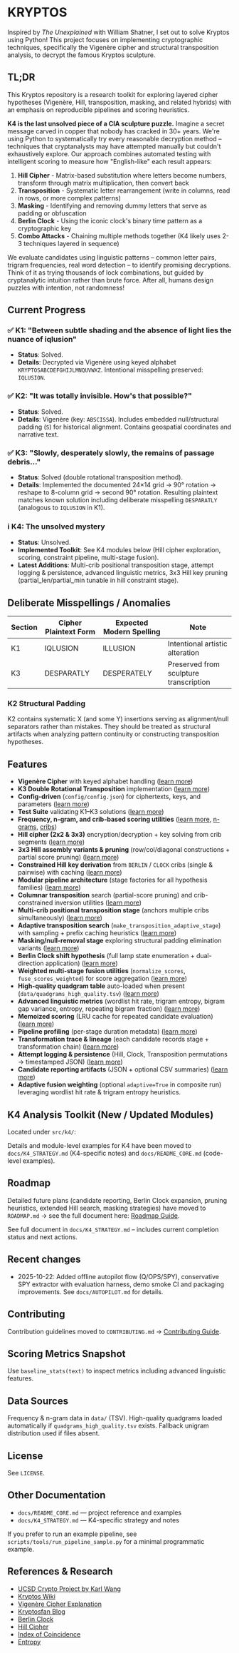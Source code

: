 # KRYPTOS

Inspired by *The Unexplained* with William Shatner, I set out to solve Kryptos using Python! This project focuses on implementing cryptographic techniques, specifically the Vigenère cipher and structural transposition analysis, to decrypt the famous Kryptos sculpture.

## TL;DR

This Kryptos repository is a research toolkit for exploring layered cipher hypotheses (Vigenère, Hill, transposition, masking, and related hybrids) with an emphasis on reproducible pipelines and scoring heuristics.

**K4 is the last unsolved piece of a CIA sculpture puzzle.** Imagine a secret message carved in copper that nobody has cracked in 30+ years. We're using Python to systematically try every reasonable decryption method – techniques that cryptanalysts may have attempted manually but couldn't exhaustively explore. Our approach combines automated testing with intelligent scoring to measure how "English-like" each result appears:

1. **Hill Cipher** - Matrix-based substitution where letters become numbers, transform through matrix multiplication, then convert back
2. **Transposition** - Systematic letter rearrangement (write in columns, read in rows, or more complex patterns)
3. **Masking** - Identifying and removing dummy letters that serve as padding or obfuscation
4. **Berlin Clock** - Using the iconic clock's binary time pattern as a cryptographic key
5. **Combo Attacks** - Chaining multiple methods together (K4 likely uses 2-3 techniques layered in sequence)

We evaluate candidates using linguistic patterns – common letter pairs, trigram frequencies, real word detection – to identify promising decryptions. Think of it as trying thousands of lock combinations, but guided by cryptanalytic intuition rather than brute force. After all, humans design puzzles with intention, not randomness!

## Current Progress

### ✅ K1: "Between subtle shading and the absence of light lies the nuance of iqlusion"

- **Status**: Solved.
- **Details**: Decrypted via Vigenère using keyed alphabet `KRYPTOSABCDEFGHIJLMNQUVWXZ`. Intentional misspelling preserved: `IQLUSION`.

### ✅ K2: "It was totally invisible. How's that possible?"

- **Status**: Solved.
- **Details**: Vigenère (key: `ABSCISSA`). Includes embedded null/structural padding (`S`) for historical alignment. Contains geospatial coordinates and narrative text.

### ✅ K3: "Slowly, desperately slowly, the remains of passage debris..."

- **Status**: Solved (double rotational transposition method).
- **Details**: Implemented the documented 24×14 grid → 90° rotation → reshape to 8-column grid → second 90° rotation. Resulting plaintext matches known solution including deliberate misspelling `DESPARATLY` (analogous to `IQLUSION` in K1).

### ℹ️ K4: The unsolved mystery

- **Status**: Unsolved.
- **Implemented Toolkit**: See K4 modules below (Hill cipher exploration, scoring, constraint pipeline, multi-stage fusion).
- **Latest Additions**: Multi-crib positional transposition stage, attempt logging & persistence, advanced linguistic metrics, 3x3 Hill key pruning (partial_len/partial_min tunable in hill constraint stage).

## Deliberate Misspellings / Anomalies

| Section | Cipher Plaintext Form | Expected Modern Spelling | Note |
|---------|-----------------------|---------------------------|------|
| K1      | IQLUSION              | ILLUSION                  | Intentional artistic alteration |
| K3      | DESPARATLY            | DESPERATELY               | Preserved from sculpture transcription |

### K2 Structural Padding

K2 contains systematic X (and some Y) insertions serving as alignment/null separators rather than mistakes. They should be treated as structural artifacts when analyzing pattern continuity or constructing transposition hypotheses.

## Features

- **Vigenère Cipher** with keyed alphabet handling ([learn more](https://en.wikipedia.org/wiki/Vigen%C3%A8re_cipher))
- **K3 Double Rotational Transposition** implementation ([learn more](https://en.wikipedia.org/wiki/Transposition_cipher))
- **Config-driven** (`config/config.json`) for ciphertexts, keys, and parameters ([learn more](https://en.wikipedia.org/wiki/Configuration_file))
- **Test Suite** validating K1–K3 solutions ([learn more](https://en.wikipedia.org/wiki/Unit_testing))
- **Frequency, n-gram, and crib-based scoring utilities** ([learn more](https://en.wikipedia.org/wiki/Frequency_analysis), [n-grams](https://en.wikipedia.org/wiki/N-gram), [cribs](https://en.wikipedia.org/wiki/Crib_(cryptanalysis)))
- **Hill cipher (2x2 & 3x3)** encryption/decryption + key solving from crib segments ([learn more](https://en.wikipedia.org/wiki/Hill_cipher))
- **3x3 Hill assembly variants & pruning** (row/col/diagonal constructions + partial score pruning) ([learn more](https://en.wikipedia.org/wiki/Hill_cipher))
- **Constrained Hill key derivation** from `BERLIN` / `CLOCK` cribs (single & pairwise) with caching ([learn more](https://en.wikipedia.org/wiki/Crib_(cryptanalysis)))
- **Modular pipeline architecture** (stage factories for all hypothesis families) ([learn more](https://en.wikipedia.org/wiki/Pipeline_(computing)))
- **Columnar transposition** search (partial-score pruning) and crib-constrained inversion utilities ([learn more](https://en.wikipedia.org/wiki/Transposition_cipher#Columnar_transposition))
- **Multi-crib positional transposition stage** (anchors multiple cribs simultaneously) ([learn more](https://en.wikipedia.org/wiki/Transposition_cipher))
- **Adaptive transposition search** (`make_transposition_adaptive_stage`) with sampling + prefix caching heuristics ([learn more](https://en.wikipedia.org/wiki/Heuristic))
- **Masking/null-removal stage** exploring structural padding elimination variants ([learn more](https://en.wikipedia.org/wiki/Null_cipher))
- **Berlin Clock shift hypothesis** (full lamp state enumeration + dual-direction application) ([learn more](https://en.wikipedia.org/wiki/Mengenlehreuhr))
- **Weighted multi-stage fusion utilities** (`normalize_scores`, `fuse_scores_weighted`) for score aggregation ([learn more](https://en.wikipedia.org/wiki/Ensemble_learning))
- **High-quality quadgram table** auto-loaded when present (`data/quadgrams_high_quality.tsv`) ([learn more](https://en.wikipedia.org/wiki/N-gram))
- **Advanced linguistic metrics** (wordlist hit rate, trigram entropy, bigram gap variance, entropy, repeating bigram fraction) ([learn more](https://en.wikipedia.org/wiki/Entropy_(information_theory)))
- **Memoized scoring** (LRU cache for repeated candidate evaluation) ([learn more](https://en.wikipedia.org/wiki/Cache_(computing)))
- **Pipeline profiling** (per-stage duration metadata) ([learn more](https://en.wikipedia.org/wiki/Profiling_(computer_programming)))
- **Transformation trace & lineage** (each candidate records stage + transformation chain) ([learn more](https://en.wikipedia.org/wiki/Reproducibility))
- **Attempt logging & persistence** (Hill, Clock, Transposition permutations → timestamped JSON) ([learn more](https://en.wikipedia.org/wiki/Logging))
- **Candidate reporting artifacts** (JSON + optional CSV summaries) ([learn more](https://en.wikipedia.org/wiki/Reproducibility))
- **Adaptive fusion weighting** (optional `adaptive=True` in composite run) leveraging wordlist hit rate & trigram entropy heuristics.

## K4 Analysis Toolkit (New / Updated Modules)

Located under `src/k4/`:

Details and module-level examples for K4 have been moved to `docs/K4_STRATEGY.md` (K4-specific notes) and `docs/README_CORE.md` (code-level examples).

## Roadmap

Detailed future plans (candidate reporting, Berlin Clock expansion, pruning heuristics, extended Hill search, masking strategies) have moved to `ROADMAP.md` → see the full document here: [Roadmap Guide](./ROADMAP.md).

See full document in `docs/K4_STRATEGY.md` – includes current completion status and next actions.

## Recent changes

- 2025-10-22: Added offline autopilot flow (Q/OPS/SPY), conservative SPY extractor with evaluation harness, demo smoke CI and packaging improvements. See `docs/AUTOPILOT.md` for details.

## Contributing

Contribution guidelines moved to `CONTRIBUTING.md` → [Contributing Guide](./CONTRIBUTING.md).

## Scoring Metrics Snapshot

Use `baseline_stats(text)` to inspect metrics including advanced linguistic features.

## Data Sources

Frequency & n-gram data in `data/` (TSV). High-quality quadgrams loaded automatically if `quadgrams_high_quality.tsv` exists. Fallback unigram distribution used if files absent.

## License

See `LICENSE`.

## Other Documentation

- `docs/README_CORE.md` — project reference and examples
- `docs/K4_STRATEGY.md` — K4-specific strategy and notes

If you prefer to run an example pipeline, see `scripts/tools/run_pipeline_sample.py` for a minimal programmatic example.

## References & Research

- [UCSD Crypto Project by Karl Wang](https://mathweb.ucsd.edu/~crypto/Projects/KarlWang/index2.html)
- [Kryptos Wiki](https://en.wikipedia.org/wiki/Kryptos)
- [Vigenère Cipher Explanation](https://en.wikipedia.org/wiki/Vigen%C3%A8re_cipher)
- [Kryptosfan Blog](https://kryptosfan.wordpress.com/k3/k3-solution-3/)
- [Berlin Clock](https://en.wikipedia.org/wiki/Mengenlehreuhr)
- [Hill Cipher](https://en.wikipedia.org/wiki/Hill_cipher)
- [Index of Coincidence](https://en.wikipedia.org/wiki/Index_of_coincidence)
- [Entropy](https://en.wikipedia.org/wiki/Entropy_(information_theory))
